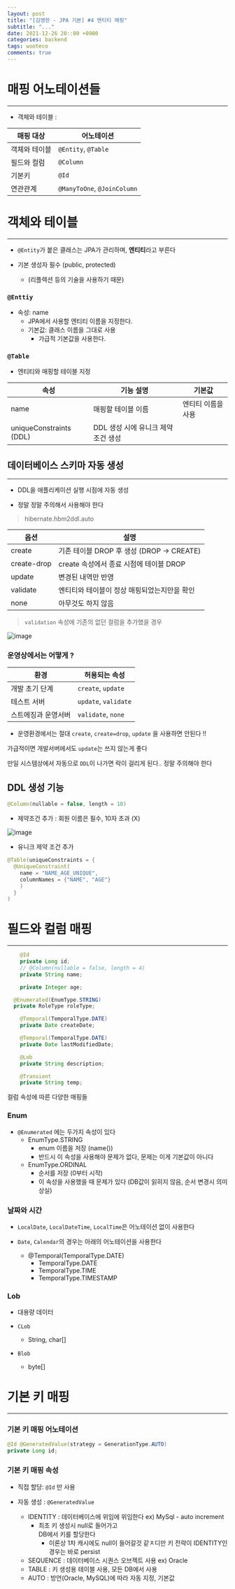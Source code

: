 ```yaml
---
layout: post
title: "[김영한 - JPA 기본] #4 엔티티 매핑"
subtitle: "..."
date: 2021-12-26 20::00 +0900
categories: backend
tags: wooteco
comments: true
---
```


# 매핑 어노테이션들

---

- 객체와 테이블 :

| 매핑 대상     | 어노테이션                  |
| ------------- | --------------------------- |
| 객체와 테이블 | `@Entity`, `@Table`         |
| 필드와 컬럼   | `@Column`                   |
| 기본키        | `@Id`                       |
| 연관관계      | `@ManyToOne`, `@JoinColumn` |

# 객체와 테이블

---

- `@Entity`가 붙은 클래스는 JPA가 관리하며, **엔티티**라고 부른다

- 기본 생성자 필수 (public, protected)
  - (리플렉션 등의 기술을 사용하기 때문)

### `@Enttiy`

- 속성: name
  - JPA에서 사용할 엔티티 이름을 지정한다.
  - 기본값: 클래스 이름을 그대로 사용
    - 가급적 기본값을 사용한다.

### `@Table`

- 엔티티와 매핑할 테이블 지정

| 속성                    | 기능 설명                           | 기본값             |
| ----------------------- | ----------------------------------- | ------------------ |
| name                    | 매핑할 테이블 이름                  | 엔티티 이름을 사용 |
| uniqueConstraints (DDL) | DDL 생성 시에 유니크 제약 조건 생성 |

## 데이터베이스 스키마 자동 생성

---

- DDL을 애플리케이션 실행 시점에 자동 생성

- 정말 정말 주의해서 사용해야 한다

> hibernate.hbm2ddl.auto

| 옵션        | 설명                                         |
| ----------- | -------------------------------------------- |
| create      | 기존 테이블 DROP 후 생성 (DROP -> CREATE)    |
| create-drop | create 속성에서 종료 시점에 테이블 DROP      |
| update      | 변경된 내역만 반영                           |
| validate    | 엔티티와 테이블이 정상 매핑되었는지만을 확인 |
| none        | 아무것도 하지 않음                           |

> `validation` 속성에 기존의 없던 컬럼을 추가했을 경우

![image](https://user-images.githubusercontent.com/66164361/147407411-6fe7e080-02b5-4fdb-9a57-459c6a5e8cfe.png)

### 운영상에서는 어떻게 ?

| 환경                | 허용되는 속성        |
| ------------------- | -------------------- |
| 개발 초기 단계      | `create`, `update`   |
| 테스트 서버         | `update`, `validate` |
| 스트에징과 운영서버 | `validate`, `none`   |

- 운영환경에서는 절대 `create`, `create=drop`, `update` 을 사용하면 안된다 !!

가급적이면 개발서버에서도 `update`는 쓰지 않는게 좋다

만일 시스템상에서 자동으로 `DDL`이 나가면 락이 걸리게 된다.. 정말 주의해야 한다

## DDL 생성 기능

```java
@Column(nullable = false, length = 10)
```

- 제약조건 추가 : 회원 이름은 필수, 10자 초과 (X)

![image](https://user-images.githubusercontent.com/66164361/147407602-9a7b68a3-20c5-45f1-8369-9727b1d4bf4b.png)

- 유니크 제약 조건 추가

```java
@Table(uniqueConstraints = {
  @UniqueConstraint(
    name = "NAME_AGE_UNIQUE",
    columnNames = {"NAME", "AGE"}
    )
  }
)
```

# 필드와 컬럼 매핑

---

```java
	@Id
	private Long id;
	// @Column(nullable = false, length = 4)
	private String name;

	private Integer age;

  @Enumerated(EnumType.STRING)
  private RoleType roleType;

	@Temporal(TemporalType.DATE)
	private Date createDate;

	@Temporal(TemporalType.DATE)
	private Date lastModifiedDate;

	@Lob
	private String description;

	@Transient
	private String temp;
```

컬럼 속성에 따른 다양한 매핑들

### Enum

- `@Enumerated` 에는 두가지 속성이 있다
  - EnumType.STRING
    - enum 이름을 저장 (name())
    - 반드시 이 속성을 사용해야 문제가 없다, 문제는 이게 기본값이 아니다
  - EnumType.ORDINAL
    - 순서를 저장 (0부터 시작)
    - 이 속성을 사용했을 때 문제가 있다 (DB값이 읽히지 않음, 순서 변경시 의미 상실)

### 날짜와 시간

- `LocalDate`, `LocalDateTime`, `LocalTime`은 어노테이션 없이 사용한다

- `Date`, `Calendar`의 경우는 아래의 어노테이션을 사용한다
  - @Temporal(TemporalType.DATE)
    - TemporalType.DATE
    - TemporalType.TIME
    - TemporalType.TIMESTAMP

### Lob

- 대용량 데이터

- `CLob`
  - String, char[]
- `Blob`
  - byte[]

# 기본 키 매핑

---

### 기본 키 매핑 어노테이션

```java
@Id @GeneratedValue(strategy = GenerationType.AUTO)
private Long id;
```

### 기본 키 매핑 속성

- 직접 할당: `@Id` 만 사용

- 자동 생성 : `@GeneratedValue`

  - IDENTITY : 데이터베이스에 위임에 위임한다 ex) MySql - auto increment
    - 최초 키 생성시 null로 들어가고  
      DB에서 키를 할당한다
      - 이론상 1차 캐시에도 null이 들어갈것 같ㅈ디만
        키 전략이 IDENTITY인 경우는 바로 persist
  - SEQUENCE : 데이터베이스 시퀀스 오브젝트 사용 ex) Oracle
  - TABLE : 키 생성용 테이블 사용, 모든 DB에서 사용
  - AUTO : 방언(Oracle, MySQL)에 따라 자동 지정, 기본값

###
